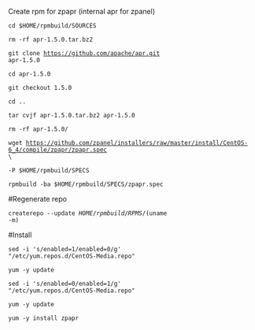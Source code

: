 Create rpm for zpapr (internal apr for zpanel)


<code>cd $HOME/rpmbuild/SOURCES</code>

<code>rm -rf apr-1.5.0.tar.bz2</code>

<code>git clone https://github.com/apache/apr.git apr-1.5.0</code>

<code>cd apr-1.5.0</code>

<code>git checkout 1.5.0</code>

<code>cd ..</code>

<code>tar cvjf apr-1.5.0.tar.bz2 apr-1.5.0</code>

<code>rm -rf apr-1.5.0/</code>

<code>wget https://github.com/zpanel/installers/raw/master/install/CentOS-6_4/compile/zpapr/zpapr.spec \ </code>

<code>-P $HOME/rpmbuild/SPECS</code>

<code>rpmbuild -ba $HOME/rpmbuild/SPECS/zpapr.spec</code>

#Regenerate repo

<code>createrepo --update $HOME/rpmbuild/RPMS/$(uname -m)</code>

#Install

<code>sed -i 's/enabled=1/enabled=0/g' "/etc/yum.repos.d/CentOS-Media.repo"</code>

<code>yum -y update</code>

<code>sed -i 's/enabled=0/enabled=1/g' "/etc/yum.repos.d/CentOS-Media.repo"</code>

<code>yum -y update</code>

<code>yum -y install zpapr</code>

